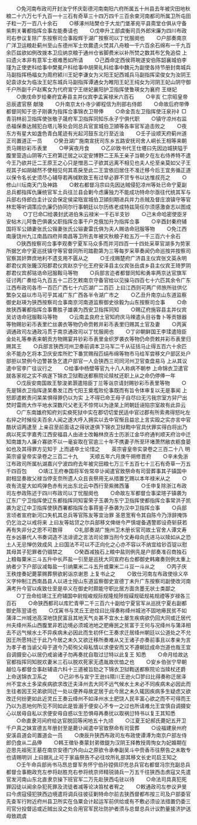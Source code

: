 <!-- { "loadSidebar": true } -->
　　○免河南布政司开封汝宁怀庆彰德河南南阳六府所属五十州县去年被灾田地秋粮二十六万七千九百一十三石有奇草三十四万四千三百余束河南都司所属卫所屯田子粒一万一百八十余石
　　○移涿州陆樊仓于大龙门堡革宛平县斋堂仓俱从守备紫荆关署都指挥佥事左能奏请也
　　○戊申升工部虞衡司员外郎宋廉为四川布政司右参议复除广东按察司佥事殴辉于湖广按察司以丁忧服阕也
　　○户部奏南京广洋卫运粮赴蓟州至山东德州军士炊爨遗火焚其八舟粮一千六百余石绵布一千九百余匹兹欲如例改拨本卫应纳京粮于通州仓省脚费米以补所焚之数其布乞免追偿  上曰遗火本非有意军士艰难悉如所请
　　○己酉命定西侯蒋琬遂安伯陈韶襄城伯李瑾为正使吏科给事中樊冕户科给事中胡荣礼科给事中魏元为副使各持节册封南城兵马副指挥杨福女为周府颍川王妃李谦女为义阳王妃西城兵马副指挥梁俊女为汝阴王妃袁谅女为临汝王妃东城兵马副指挥谭通女为睢阳王妃王纯女为河阴王妃山阴守御千户所副千户赵寯女为代府宣宁王继妃襄阳护卫指挥使鲁瑛女为襄府  王继妃
　　○庚戌命岁给秦府宜寿县主并仪宾李孟寅禄米六百石
　　○辛亥  仁宗昭皇帝忌辰遣官祭  献陵
　　○升南京太仆寺少卿程信为刑部右侍郎
　　○命故后府带俸都督同知于忠子刚袭为指挥佥事锦衣卫带俸
　　○命金吾左卫指挥使汪泉孙礻□青羽林前卫指挥使张敬子晟府军卫指挥同知乐永子宁俱代职
　　○镇守凉州右监丞福保奏达贼犯白塔儿等处会同总兵官宣城伯卫頴等各率官军追击败之
　　○夜东方有星大如盏色青白尾迹有光起河鼓东北行至近浊
　　○壬子设顺天府蓟州道正司置道正一员
　　○癸丑湖广施南宣抚司东乡五路安抚司舍人峒长王相等来朝贡马赐钞彩币表里
　　○甲寅夜月食
　　○乙卯致书代王仕壥曰先因边城狭隘于腹里营造山阴等六王府第迁居之以定安博野二王系王亲子当朝夕在左右侍养特不遣今王乃欲并迁二王原王之心只是憎恶二子欲其远离不相见也夫人伦至亲莫如父子王视其子如胡越然不使相见何其乖戾至此二王宜依旧居住不准迁移今后王宜务循正道以保令名长史须尽心辅导若再缄默致王有过举必罪不贷专书以达惟叔亮之
　　○修山川坛南天门及神路
　　○敕右都督冯宗曰先因达贼侵犯凉州等处已命宁夏副总兵都指挥仇廉统官军土兵往兰县会剿今虑廉独力不能成功特命尔亟往代统其军与兵部右侍郎白圭计议会保定侯梁珤宣城伯卫頴刻期进兵并力杀贼及督庄浪镇守等官林宏等听调策应仇廉仍协同尔行事朝廷以尔历练老成特兹简任尔须感激奋志以图成功
　　○丁巳命□给袭封武进伯朱云禄米一千石半支钞
　　○己未命哈密使臣牙安帖木儿阿鲁巴俱袭父职指挥佥事千户克俄加升为指挥佥事
　　○辛酉封秦府辅国将军公鐼妻张氏公锴妻张氏公镕妻雷氏俱为夫人赐诰命冠服等物
　　○免江西南康饶州九江南昌四府并南昌等卫所去年被灾秋粮子粒五万一千三百六十余石
　　○狭西按察司佥事李观奏宁夏军马众多而并河四百一十四处采草官湖多为势家所据乞命宁夏巡抚镇守等官督同所司踏勘第为三等每岁采草奏闻仍命巡按并按察司官察其奸弊庶地利不遗支用不匮从之
　　○壬戌赐楚府广济县主仪宾张文英永明郡君仪宾张鑨汉阳郡君仪宾赵京宁化王府安泽县主仪宾张岳虞乡县主仪宾王琦罗阴郡君仪宾郝铭诰命冠服鞍马等物
　　○兵部言迩者都督同知和勇率两京达官旗军征讨两广奏给马九百五十二匹乞敕南京守备官给以见操马四百七十六匹其余令广东江西布政司各市一百匹广西七十六匹湖广二百匹  上曰江西则可两广师旅所驻供亿繁杂又益以市马可乎其减广东广西各半令湖广市之
　　○乙丑升南京山东道监察御史赵瑛为狭西按察司佥事南京河南道监察御史徐毅为山东按察司佥事
　　○命故狭西署都指挥佥事曹胜子雄袭为西安卫指挥同知
　　○赐辽府施容县主并仪宾吴访诰命冠服鞍马等物
　　○云南孟良府土官知府庆马辣遣头目谷鲁卜等贡银器等物赐钞彩币表里纻丝袭衣等物仍命赍敕并彩币表里归赐其土官及妻
　　○丙寅调通政司左通政冯贯于南京通政司以丁忧服阕也
　　○丁卯朝鲜国王李瑈遣陪臣金处礼等奉表来朝贡方物赐宴并钞彩币表里金织罗袭衣等物仍命赍敕并彩币表里归赐其王
　　○兵部言狭西河州卫奏前调本卫马军二千从征括马止得五百六十余匹余不能办乞将本卫庆安库所贮下番赏赐叚匹绢布绵等物市马给军尝移文户部区处户部拒以禁例今边警甚急乞遣户部官一人会狭西三司同河州卫官查盘易马  上从其议遣中官李广往议行之
　　○给事中杨壁等官九十八人称病不朝参  上命锦衣卫遣官就各家视之实不病遂下锦衣卫狱鞫送都察院论赎杖还职上从之命仍停俸一年
　　○戊辰安南国故王黎浚弟灏遣陪臣丁兰等诣京请封赐钞彩币表里等物
　　○先是锦衣卫指挥逯杲奏发江西弋阳王奠壏败伦事既而有旨令体审复以无是事闻  上怒即遣敕责问杲杲惧得罪仍以为实  上不得已命王母子自尽曰无污我宗室方舁尸出焚时雷雨大作平地水深数尺父老无不惊愕以为逯杲上罔朝廷诬陷宗室故有此异云
　　○广东南雄府知府刘实瘐死狱中实在郡切切爱民适中官过郡有所索弗得怒叱左右捽之时候役夫百余人闻之遂大呼入拥实以去中官惭且益忿上言实殴之实亦言中官酷状诏两逮至  上亲召至前面诘之得状遂俱下锦衣卫狱鞫中官具伏罪实得白将出乃病以死实字嘉秀江西安福县人由进士改翰林庶吉士历浙江金华府通判顺天府治中迁知南雄为人廉介寡欲不以一毫妄取在官逾三十年不携妻子所至环堵萧然敝衣粝食晏如也及其得罪方见知于  上而遽卒士论惜之
　　英宗睿皇帝实录卷之三百二十八
明英宗睿皇帝实录卷之三百二十九
　　天顺五年六月庚午朔修晋府
　　○辛未免浙江布政司所属杭湖嘉兴宁波四府去年被灾田粮七万三千五百七十三石有奇草一万五千四百包
　　○靖江王府奉国将军佐常卒讣闻遣官致祭命有司营葬事其子镇国中尉相显奏故父禄当停支奈所遗人众且丧祭用无从措置乞赐以本年禄米从之
　　○夜有流星大如鸡弹色赤有光出东北云中西行至紫微西藩
　　○壬申复除浙江布政司左参政陈述于四川布政司以丁忧服阕也
　　○命故左军都督佥事梁瑄子镇袭为辽东广宁卫指挥使辽东都指挥同知甯荣子玉袭为东宁卫指挥使都指挥佥事常洪子凯袭为定辽中卫指挥使狭西署都指挥佥事蒋鉴子泰袭为汉中卫指挥佥事
　　○兵部言顷者宣府新河口失机其总兵等官陈友等宜治罪  圣恩宽宥令其自陈今乃浮辞掩饰仍乞治之以戒将来  上曰友等姑贷之尔兵部移文俾继今严慎堤备遇警即设奇斩获若再有失非分之恩不可数得
　　○礼部奏湖广施州卫木册长官司故土官舍人谭文寿在乡凶暴代人书奏词造不法诽谤之言法司论罪当刑今文寿母向氏进马以赎如从之恐土人无忌惮仿效成风  上曰国法不可以不正向化之心亦不容以不纳宜给钞百锭以慰其母其子犯罪者仍锢禁之
　　○癸酉减独石上粮中盐则例先是户部奏准召商独石上粮每粟米三斗五升中长芦盐一引至是巡抚大同宣府右佥都御史韩雍奏则例太重上纳者少下户部议减每盐一引纳粟米二斗五升或粟米二斗豆一斗从之
　　○丙子庆王秩煃奏妃薨蒙赐葬祭欲躬诣京谢恩  上复书止之
　　○致仕河南左布政使徐义卒义字仲制江西南昌县人以进士授山东道监察御史宣德丁未升广东按察司副使改河南满考升今官以疾致仕至是卒义在御史时颇能守职比居方面贪墨无状士类鄙之
　　○丁丑命给靖江王府辅国中尉规峻规际规隆规陟规磲规砥规祐规禋等岁禄各三百石
　　○命狭西都司以库贮青甲二千三百六十副给宁夏官军从巡抚宁夏右副都御史陈翌请也
　　○戊寅书与灵丘王逊烇曰比得奏称绛州城池不固地瘠民贫不如蒲泽二州城池高深地饶民富且其地天气炎甚不宜水土屡生疾病欲仍回大同或迁居代州夫绛州系山西腹里非若边境必须城池地之肥瘠民之贫富于王何与况绛州与蒲泽相去不远气候水土不异疾病未必因此而生初怀仁王奏求迁居绛州朝廷以公道处之不允因王所愿特迁于此乃今居之未久又欲迁移所奏难从又王诸子亦奏前事且以孝亲为言为孝子者当谕父母于道今乃荀徇父母私情以求便安而又不遵朝廷成命岂道也哉王宜自调摄安心以居仍戒谕诸子勿再奏扰自取过愆特以此复王  知悉
　　○命月给故达官都指挥同知脱欢妻米三石以脱欢死家无遗胤故优恤之也
　　○安乡伯张宁早朝越位与都督佥事赵辅语六科十三道被旨劾之下锦衣卫狱鞫送都察院论当赎杖还爵  上命送锦衣卫系之
　　○己卯书与宣宁王逊炓隰川王逊火□翏曰比得奏称迁居泽州不宜水土多梁疾病欲求改迁夫泽州去大同不远气候水土未必不同疾病未必因此而生往者因王兄弟欲同迁一处以便养母故定居于此今居之未久辄因疾病多生疑虑又欲改迁何纷更如此近灵丘王奏云绛州不如泽州水土肥饶人民丰富心欲之而不可得而王乃以为恶地何所见不同如此是皆溺于便安心不专一之过也所请难允王宜慎自调摄安心以居毋自私以求便安毋自惑以生恐惧毋再奏扰以取祸愆特书以复王其知悉
　　○命直隶河间府给达官脱回等闲地五十九顷
　　○江夏王妃郝氏薨妃五开卫千户真之妹宣德五年册封至是薨讣闻遣中官致祭命有司营葬
　　○设福建泉州府安溪县道会司置道会一员
　　○庚辰升狭西布政司左布政使谭溥为南京户部左侍郎仍食从二品俸
　　○韩王徵钋奏蒙封弟徵鍉为汉阴王择教授周恂女为妃婚期在迩思先祖宪王墓在南京安德门外向山之原欲令承奉副吴斗中赍香币往祭告之未敢专也请赐明训  上曰据礼止可于家庙祭告不必往坟所礼部其移文长史司启王知之
　　○壬午命兵部尚书马昂总督军务怀宁伯孙镗佩印充总兵官右都督冯宗充副总兵都督佥事鲍政充左参将赵胜充右参将统京师精锐骑兵一万五千往狭西击虏寇又先遣官发河南山东北直隶京操下班官军二万先赴狭西屯驻以待
　　○命法司具真犯死罪囚徒以闻余杂犯死罪及流徒者减等论决笞杖者宥之
　　○敕通政司左参议尹旻曰今虏寇侵犯狭西边境遣将调兵往彼征剿特命尔前去狭西督都布按三司及户部委官先查军行附近府州县卫所实在刍粟会计起运军前供给或有不敷必须设法措置仍委三司官分投督运或近贼出没之处合用官军民壮防护者须与总督总兵计议酌量接济护送毋致疏虞
